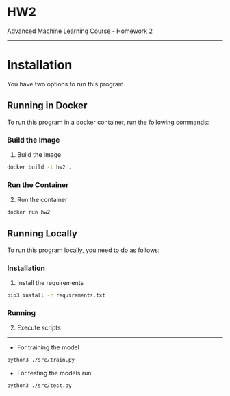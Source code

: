# HW2
Advanced Machine Learning Course - Homework 2

---
# Installation

You have two options to run this program.

## Running in Docker

To run this program in a docker container, run the following commands:

### Build the Image
1. Build the image
```bash
docker build -t hw2 .
```

### Run the Container
2. Run the container 
```bash
docker run hw2
```

## Running Locally

To run this program locally, you need to do as follows:

### Installation
1. Install the requirements
```bash
pip3 install -r requirements.txt
```

### Running
2. Execute scripts
---
- For training the model
```bash
python3 ./src/train.py
```
- For testing the models run
```bash
python3 ./src/test.py
```
